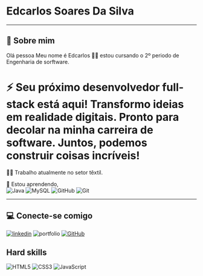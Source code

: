 # Edcarlos Soares Da Silva
<hr>

## 🚀 Sobre mim
Olá pessoa Meu nome é Edcarlos 👋🏻 estou cursando o 2º periodo de Engenharia de sorftware. <br>

# ⚡ Seu próximo desenvolvedor full-stack está aqui! Transformo ideias em realidade digitais. Pronto para decolar na minha carreira de software. Juntos, podemos construir coisas incríveis!

👩‍💻 Trabalho atualmente no setor têxtil.<br>

🧠 Estou aprendendo,<br> 
![Java](https://img.shields.io/badge/Java-0D1117?style=for-the-badge&logo=java)
![MySQL](https://img.shields.io/badge/MySQL-00000F?style=for-the-badge&logo=mysql&logoColor=white)
![GitHub](https://img.shields.io/badge/GitHub-000?style=for-the-badge&logo=GitHub&logoColor=0E76A8)
![Git](https://img.shields.io/badge/GIT-E44C30?style=for-the-badge&logo=git&logoColor=white)
<hr>

## 💻 Conecte-se comigo
[![linkedin](https://img.shields.io/badge/linkedin-0A66C2?style=for-the-badge&logo=linkedin&logoColor=white)](https://www.linkedin.com/in/edcarlos-soares-da-silva-114905274/)
![portfolio](https://img.shields.io/badge/my_portfolio-000?style=for-the-badge&logo=ko-fi&logoColor=white)
[![GitHub](https://img.shields.io/badge/GitHub-000?style=for-the-badge&logo=GitHub&logoColor=0E76A8)](https://github.com/DevEdcarlos062)

## Hard skills

![HTML5](https://img.shields.io/badge/HTML5-000?style=for-the-badge&logo=html5)
![CSS3](https://img.shields.io/badge/CSS3-000?style=for-the-badge&logo=css3&logoColor=264CE4)
![JavaScript](https://img.shields.io/badge/JavaScript-000?style=for-the-badge&logo=javascript)
